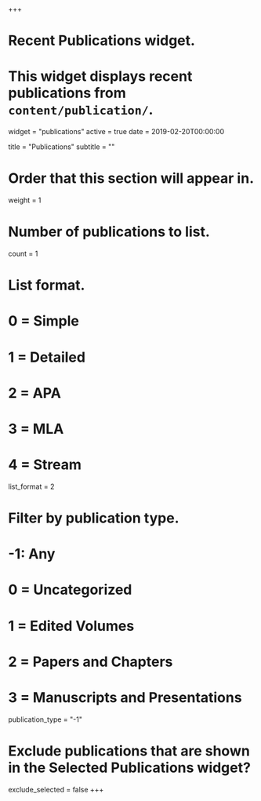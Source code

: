 +++
# Recent Publications widget.
# This widget displays recent publications from `content/publication/`.
widget = "publications"
active = true
date = 2019-02-20T00:00:00

title = "Publications"
subtitle = ""

# Order that this section will appear in.
weight = 1

# Number of publications to list.
count = 1

# List format.
#   0 = Simple
#   1 = Detailed
#   2 = APA
#   3 = MLA
#   4 = Stream
list_format = 2

# Filter by publication type.
# -1: Any
# 0 = Uncategorized
# 1 = Edited Volumes
# 2 = Papers and Chapters
# 3 = Manuscripts and Presentations
publication_type = "-1"

# Exclude publications that are shown in the Selected Publications widget?
exclude_selected = false
+++

